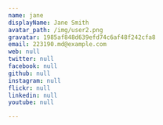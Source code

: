 ```yaml
---
name: jane
displayName: Jane Smith
avatar_path: /img/user2.png
gravatar: 1985af848d639efd74c6af48f242cfa8
email: 223190.md@example.com
web: null
twitter: null
facebook: null
github: null
instagram: null
flickr: null
linkedin: null
youtube: null

---
```







